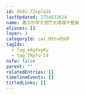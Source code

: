 ```yaml
---
id: 0591-72xplq1k
lastUpdated: 1754633624
name: 撒马尔罕大使厅北墙端午壁画
aliases: []
layer: 3
categoryId: cat_MXtv05QF
tagIds:
  - tag_eAgXxyKy
  - tag_TRpfu-I4
nsfw: false
parent: ""
relatedEntries: []
timelineEvents: []
titledLinks: []
---
```


